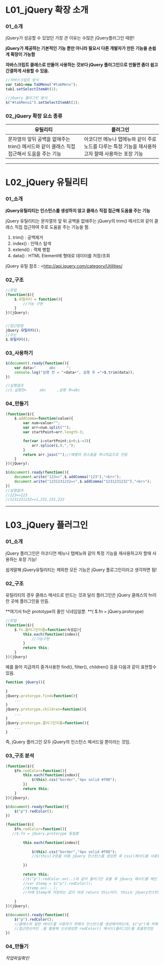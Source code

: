 # L01_jQuery 확장 소개



### 01_소개

jQuery가 성공할 수 있었던 가장 큰 이유는 수많은 jQuery플러그인 때문!

**jQuery가 제공하는 기본적인 기능 뿐만 아니라 필요시 다른 개발자가 만든 기능을 손쉽게 확장이 가능함**

**자바스크립트 클래스로 만들어 사용하는 것보다 jQuery 플러그인으로 만들면 좀더 쉽고 간결하게 사용할 수 있음.**

```javascript
//자바스크립트 방식
var tab1=new TabMenu("#tabMenu");
tab1.setSelectItemAt(1);

//jQuery 플러그인 방식
$("#tabMenu1").setSelectItemAt(1);
```



### 02_jQuery 확장 요소 종류

| 유틸리티                                                     | 플러그인                                                     |
| ------------------------------------------------------------ | ------------------------------------------------------------ |
| 문자열의 앞뒤 공백을 없애주는 trim() 메서드와 같이 클래스 직접 접근해서 도움을 주는 기능 | 아코디언 메뉴나 탭메뉴와 같이 주로 노드를 다루는 특정 기능을 재사용하고자 할때 사용하는 포장 기능 |





------





# L02_jQuery 유틸리티



### 01_소개

**jQuery유틸리티는 인스턴스를 생성하지 않고 클래스 직접 접근해 도움을 주는 기능**

jQuery 유틸리티는 문자열의 앞 뒤 공백을 없애주는 jQuery의 trim() 메서드와 같이 
클래스 직접 접근하여 주로 도움을 주는 기능을 함.

1. trim() : 공백제거
2. index() : 인덱스 탐색
3. extend() : 객체 병합
4. data() : HTML Element에 <key : value> 형태로 데이터를 저장/조회

jQuery 유틸 참조 : <http://api.jquery.com/category/Utilities/



### 02_구조

```javascript
//문법
(function($){
    $.유틸리티 = function(){
        //기능 구현
    }
})(jQuery);


//접근방법
jQuery.유틸리티();
//또는
$.유틸리티();
```



### 03_사용하기

```javascript
$(document).ready(function(){
    var data="      abc     ";
    console.log("실행 전 = "+data+", 실행 후 ="+$.trim(data));
})

//실행결과
//1.실행전=      abc     ,실행 후=abc
```



### 04_만들기

```javascript
(function($){
    $.addComma=function(value){
        var num=value+"";
        var arr=num.split("");
        var startPoint=arr.length-3;

        for(var i=startPoint;i>0;i-=3){
            arr.splice(i,0,",");
        }
        return arr.join("");//배열의 원소들을 하나의값으로 만듬
    }
})(jQuery);

$(document).ready(function(){
    document.write("123=>",$.addComma("123"),"<br>");
    document.write("1231231232=>",$.addComma("1231231232"),"<br>");
})
//실행결과
//123=>123
//1231231232=>1,231,231,232
```



------





# L03_jQuery 플러그인



### 01_소개

jQuery 플러그인은 아코디언 메뉴나 탭메뉴와 같이 특정 기능을 재사용하고자 할때 사용하는 포장 기능!

쉽게말해 jQuery유틸리티는 제외한 모든 기능은 jQuery 플로그인이라고 생각하면 됨!



### 02_구조

유틸리티의 경우 클래스 메서드로 만드는 것과 달리 플러그인은 jQuery 클래스의 fn이란 곳에 플러그인을 만듬.

**여기서 fn은 prototype의 줄인 닉네임일뿐. **( $.fn = jQuery.protorype)

```javascript
//문법
(function($){
    $.fn.플러그인이름=function(속성값){
        this.each(function(index){
            //기능구현
        }
        return this;
    }
})(jQuery)
```

예를 들어 지금까지 즐겨사용한 find(), filter(), children() 등을 다음과 같이 표현할수 있음.

```javascript
function jQuery(){
    
}
jQuery.protorype.find=function(){
    ...
}
jQuery.protorype.children=function(){
    ...
}
jQuery.protorype.플러그인이름=function(){
    ...
}
```

즉,  jQuery 플러그인 모두 jQuery의 인스턴스 메서드일 뿐이라는 것임. 



### 03_구조 분석

```javascript
(function($){
    $fn.redColor=function(){
        this.each(function(index){
            $(this).css("border","4px solid #f00");
        })
        return this;
    }
})(jQuery);

$(document).ready(function(){
    $("p").redColor();
})
```



```javascript
(function($){
    $fn.redColor=function(){
   //$.fn = jQuery.protorype 동일함
        
        this.each(function(index){
            
            $(this).css("border","4px solid #f00");
            //$(this)구문을 이용 jQuery 인스턴스를 생성한 후 css()메서드를 사용함.
            
        })
        
        return this;
        //$("p").redColor.on(..)과 같이 플러그인 호출 후 jQuery 메서드를 체인 구조로 호출 할수있게 하기위해 this를 리턴해줘야함. 
        //var $temp = $("p").redColor();
        //$temp.on(...);
        //이때 $temp에 저장되는 값이 바로 return this이다. this는 jQuery인스턴스이기 때문에 $temp.on() 메서드를 연속해서 호출 할수있게 됨
        
    }
})(jQuery);

$(document).ready(function(){
    $("p").redColor();
    //클래스의 일반 메서드를 사용하기 위해서 인스턴스를 생성해야하는데, $("p")에 의해 생섬됨
    //접근연산자인 .을 활용해 신규생성한 redColor() 메서드(플러그인)를 호출한것임
})
```



### 04_만들기

*작업파일확인*